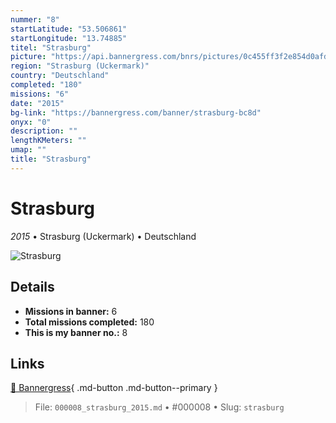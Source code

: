 ```yaml
---
nummer: "8"
startLatitude: "53.506861"
startLongitude: "13.74885"
titel: "Strasburg"
picture: "https://api.bannergress.com/bnrs/pictures/0c455ff3f2e854d0afd6f146add602bc"
region: "Strasburg (Uckermark)"
country: "Deutschland"
completed: "180"
missions: "6"
date: "2015"
bg-link: "https://bannergress.com/banner/strasburg-bc8d"
onyx: "0"
description: ""
lengthKMeters: ""
umap: ""
title: "Strasburg"
---
```

# Strasburg

*2015* • Strasburg (Uckermark) • Deutschland

![Strasburg](https://api.bannergress.com/bnrs/pictures/0c455ff3f2e854d0afd6f146add602bc)

## Details

- **Missions in banner:** 6
- **Total missions completed:** 180
- **This is my banner no.:** 8




## Links
[🔗 Bannergress](https://bannergress.com/banner/strasburg-bc8d){ .md-button .md-button--primary }



> File: `000008_strasburg_2015.md` • #000008 • Slug: `strasburg`
